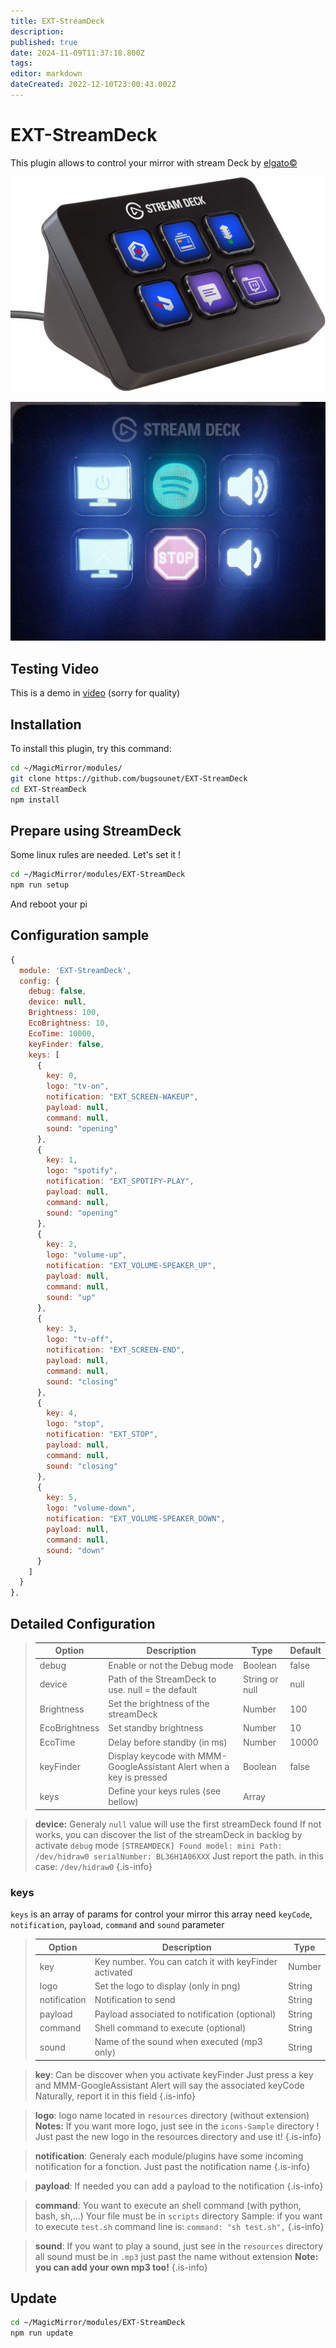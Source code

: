 ```yaml
---
title: EXT-StreamDeck
description: 
published: true
date: 2024-11-09T11:37:18.800Z
tags: 
editor: markdown
dateCreated: 2022-12-10T23:00:43.002Z
---
```


# EXT-StreamDeck

This plugin allows to control your mirror with stream Deck by [elgato©](https://www.elgato.com/)

![](https://raw.githubusercontent.com/bugsounet/EXT-StreamDeck/dev/resources/streamDeck.png)

![](https://raw.githubusercontent.com/bugsounet/EXT-StreamDeck/dev/resources/sample.jpg)

## Testing Video

This is a demo in [video](https://www.youtube.com/watch?v=YC1t6Ae7HWM) (sorry for quality)

## Installation

To install this plugin, try this command:

```sh
cd ~/MagicMirror/modules/
git clone https://github.com/bugsounet/EXT-StreamDeck
cd EXT-StreamDeck
npm install
```

## Prepare using StreamDeck
Some linux rules are needed.
Let's set it !
```sh
cd ~/MagicMirror/modules/EXT-StreamDeck
npm run setup
```
And reboot your pi

## Configuration sample

```js
{
  module: 'EXT-StreamDeck',
  config: {
    debug: false,
    device: null,
    Brightness: 100,
    EcoBrightness: 10,
    EcoTime: 10000,
    keyFinder: false,
    keys: [
      {
        key: 0,
        logo: "tv-on",
        notification: "EXT_SCREEN-WAKEUP",
        payload: null,
        command: null,
        sound: "opening"
      },
      {
        key: 1,
        logo: "spotify",
        notification: "EXT_SPOTIFY-PLAY",
        payload: null,
        command: null,
        sound: "opening"
      },
      {
        key: 2,
        logo: "volume-up",
        notification: "EXT_VOLUME-SPEAKER_UP",
        payload: null,
        command: null,
        sound: "up"
      },
      {
        key: 3,
        logo: "tv-off",
        notification: "EXT_SCREEN-END",
        payload: null,
        command: null,
        sound: "closing"
      },
      {
        key: 4,
        logo: "stop",
        notification: "EXT_STOP",
        payload: null,
        command: null,
        sound: "closing"
      },
      {
        key: 5,
        logo: "volume-down",
        notification: "EXT_VOLUME-SPEAKER_DOWN",
        payload: null,
        command: null,
        sound: "down"
      }
    ]
  }
},
```

## Detailed Configuration

> | Option  | Description | Type | Default |
> | ------- | --- | --- | --- |
> | debug | Enable or not the Debug mode| Boolean | false |
> | device | Path of the StreamDeck to use. null = the default| String or null | null|
> | Brightness | Set the brightness of the streamDeck| Number | 100|
> | EcoBrightness | Set standby brightness | Number | 10 |
> | EcoTime | Delay before standby (in ms) | Number | 10000 |
> | keyFinder | Display keycode with MMM-GoogleAssistant Alert when a key is pressed| Boolean | false |
> | keys | Define your keys rules (see bellow)| Array | |

> **device:** Generaly `null` value will use the first streamDeck found
> If not works, you can discover the list of the streamDeck in backlog by activate `debug` mode
> `[STREAMDECK] Found model: mini Path: /dev/hidraw0 serialNumber: BL36H1A06XXX`
> Just report the path. in this case: `/dev/hidraw0`
{.is-info}

### keys

`keys` is an array of params for control your mirror
this array need `keyCode`, `notification`, `payload`, `command` and `sound` parameter

> | Option  | Description | Type |
> | ------- | --- | --- |
> | key | Key number. You can catch it with keyFinder activated | Number
> | logo | Set the logo to display (only in png) | String
> | notification | Notification to send | String
> | payload | Payload associated to notification (optional) | String
> | command | Shell command to execute (optional) | String
> | sound | Name of the sound when executed (mp3 only) | String

>  **key**: Can be discover when you activate keyFinder
>   Just press a key and MMM-GoogleAssistant Alert will say the associated keyCode
>   Naturally, report it in this field
{.is-info}

>  **logo**: logo name located in `resources` directory (without extension)
  **Notes:**
   If you want more logo, just see in the `icons-Sample` directory !
   Just past the new logo in the resources directory and use it!
{.is-info}

>  **notification**: Generaly each module/plugins have some incoming notification for a fonction.
>   Just past the notification name
{.is-info}

>  **payload**: If needed you can add a payload to the notification
{.is-info}

>  **command**: You want to execute an shell command (with python, bash, sh,...)
>   Your file must be in `scripts` directory
>   Sample: if you want to execute `test.sh`
>   command line is:
>   `command: "sh test.sh",`
{.is-info}

>  **sound**: If you want to play a sound, just see in the `resources` directory
>   all sound must be in `.mp3`
>   just past the name without extension
>   **Note: you can add your own mp3 too!**
{.is-info}
  
## Update
```sh
cd ~/MagicMirror/modules/EXT-StreamDeck
npm run update
```